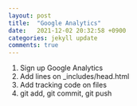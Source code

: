 ```yaml
---
layout: post
title:  "Google Analytics"
date:   2021-12-02 20:32:58 +0900
categories: jekyll update
comments: true
---
```


1. Sign up Google Analytics
2. Add lines on _includes/head.html
3. Add tracking code on files
4. git add, git commit, git push 
